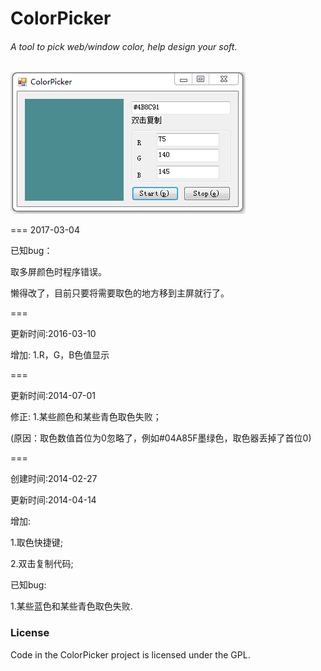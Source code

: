 ColorPicker
===========

###### A tool to pick web/window color, help design your soft.

![](file/screenshot.png)

===
2017-03-04

已知bug：

取多屏颜色时程序错误。

懒得改了，目前只要将需要取色的地方移到主屏就行了。


===

更新时间:2016-03-10

增加:
1.R，G，B色值显示

===

更新时间:2014-07-01

修正:
1.某些颜色和某些青色取色失败；

(原因：取色数值首位为0忽略了，例如#04A85F墨绿色，取色器丢掉了首位0)

===

创建时间:2014-02-27

更新时间:2014-04-14

增加:

1.取色快捷键;

2.双击复制代码;

已知bug:

1.某些蓝色和某些青色取色失败.

### License

Code in the ColorPicker project is licensed under the GPL.
